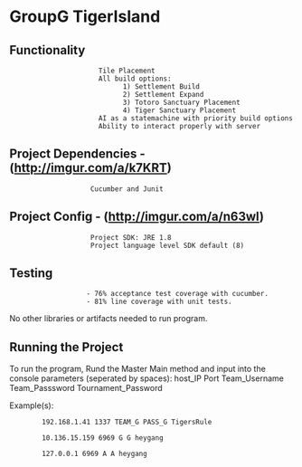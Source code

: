 # GroupG TigerIsland



## Functionality         
                          Tile Placement
                          All build options:
                                1) Settlement Build
                                2) Settlement Expand
                                3) Totoro Sanctuary Placement
                                4) Tiger Sanctuary Placement
                          AI as a statemachine with priority build options
                          Ability to interact properly with server   
## Project Dependencies  - (http://imgur.com/a/k7KRT)
                        Cucumber and Junit
## Project Config        - (http://imgur.com/a/n63wl)
                        Project SDK: JRE 1.8
                        Project language level SDK default (8)
                         
                       
## Testing                
                       - 76% acceptance test coverage with cucumber.
                       - 81% line coverage with unit tests.
     
                        
No other libraries or artifacts needed to run program. 
## Running the Project
To run the program, Rund the Master Main method and input into the console parameters (seperated by spaces): host_IP Port Team_Username Team_Passsword Tournament_Password

Example(s): 

            192.168.1.41 1337 TEAM_G PASS_G TigersRule
            
            10.136.15.159 6969 G G heygang
            
            127.0.0.1 6969 A A heygang
